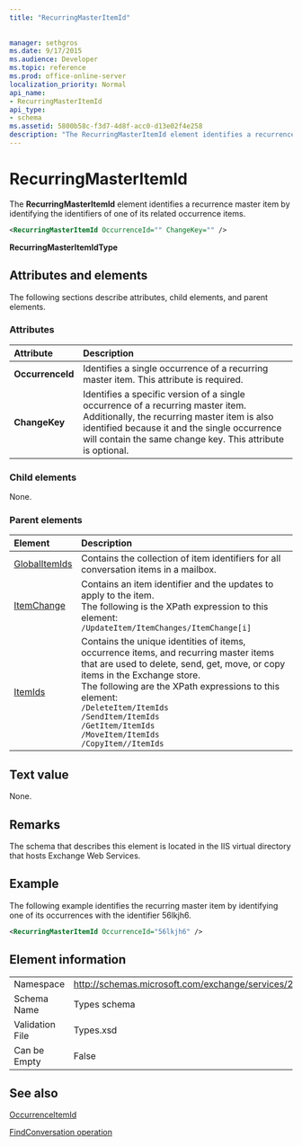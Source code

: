 ```yaml
---
title: "RecurringMasterItemId"
 
 
manager: sethgros
ms.date: 9/17/2015
ms.audience: Developer
ms.topic: reference
ms.prod: office-online-server
localization_priority: Normal
api_name:
- RecurringMasterItemId
api_type:
- schema
ms.assetid: 5800b58c-f3d7-4d8f-acc0-d13e02f4e258
description: "The RecurringMasterItemId element identifies a recurrence master item by identifying the identifiers of one of its related occurrence items."
---
```


# RecurringMasterItemId

The **RecurringMasterItemId** element identifies a recurrence master item by identifying the identifiers of one of its related occurrence items. 
  
```XML
<RecurringMasterItemId OccurrenceId="" ChangeKey="" />
```

 **RecurringMasterItemIdType**
## Attributes and elements

The following sections describe attributes, child elements, and parent elements.
  
### Attributes

|**Attribute**|**Description**|
|:-----|:-----|
|**OccurrenceId** <br/> |Identifies a single occurrence of a recurring master item. This attribute is required.  <br/> |
|**ChangeKey** <br/> |Identifies a specific version of a single occurrence of a recurring master item. Additionally, the recurring master item is also identified because it and the single occurrence will contain the same change key. This attribute is optional.  <br/> |
   
### Child elements

None.
  
### Parent elements

|**Element**|**Description**|
|:-----|:-----|
|[GlobalItemIds](globalitemids.md) <br/> |Contains the collection of item identifiers for all conversation items in a mailbox.  <br/> |
|[ItemChange](itemchange.md) <br/> |Contains an item identifier and the updates to apply to the item.  <br/> The following is the XPath expression to this element:  <br/>  `/UpdateItem/ItemChanges/ItemChange[i]` <br/> |
|[ItemIds](itemids.md) <br/> | Contains the unique identities of items, occurrence items, and recurring master items that are used to delete, send, get, move, or copy items in the Exchange store.  <br/>  The following are the XPath expressions to this element:  <br/>  `/DeleteItem/ItemIds` <br/>  `/SendItem/ItemIds` <br/>  `/GetItem/ItemIds` <br/>  `/MoveItem/ItemIds` <br/>  `/CopyItem//ItemIds` <br/> |
   
## Text value

None.
  
## Remarks

The schema that describes this element is located in the IIS virtual directory that hosts Exchange Web Services.
  
## Example

The following example identifies the recurring master item by identifying one of its occurrences with the identifier 56lkjh6.
  
```XML
<RecurringMasterItemId OccurrenceId="56lkjh6" />
```

## Element information

|||
|:-----|:-----|
|Namespace  <br/> |http://schemas.microsoft.com/exchange/services/2006/types  <br/> |
|Schema Name  <br/> |Types schema  <br/> |
|Validation File  <br/> |Types.xsd  <br/> |
|Can be Empty  <br/> |False  <br/> |
   
## See also



[OccurrenceItemId](occurrenceitemid.md)
  
[FindConversation operation](findconversation-operation.md)

